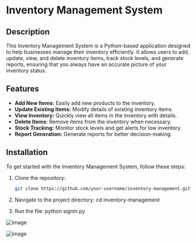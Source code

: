 # Inventory Management System

## Description
This Inventory Management System is a Python-based application designed to help businesses manage their inventory efficiently. It allows users to add, update, view, and delete inventory items, track stock levels, and generate reports, ensuring that you always have an accurate picture of your inventory status.

## Features
- **Add New Items:** Easily add new products to the inventory.
- **Update Existing Items:** Modify details of existing inventory items.
- **View Inventory:** Quickly view all items in the inventory with details.
- **Delete Items:** Remove items from the inventory when necessary.
- **Stock Tracking:** Monitor stock levels and get alerts for low inventory.
- **Report Generation:** Generate reports for better decision-making.

## Installation
To get started with the Inventory Management System, follow these steps:

1. Clone the repository:
   ```bash
   git clone https://github.com/your-username/inventory-management.git

2. Navigate to the project directory:
    cd inventory-management

3. Run the file:
    python signin.py

![image](https://github.com/user-attachments/assets/87f9d3e8-d02b-4703-bfb8-54e26d6283c9)


![image](https://github.com/user-attachments/assets/b60499bc-ffc6-41a4-bf5c-e6fd480ef500)
